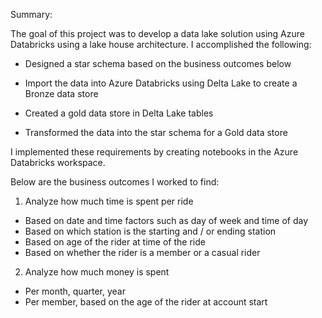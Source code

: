 Summary: 

The goal of this project was to develop a data lake solution using Azure Databricks using a lake house architecture. I accomplished the following:

- Designed a star schema based on the business outcomes below

- Import the data into Azure Databricks using Delta Lake to create a Bronze data store

- Created a gold data store in Delta Lake tables

- Transformed the data into the star schema for a Gold data store

I implemented these requirements by creating notebooks in the Azure Databricks workspace.

Below are the business outcomes I worked to find:

1. Analyze how much time is spent per ride
- Based on date and time factors such as day of week and time of day
- Based on which station is the starting and / or ending station
- Based on age of the rider at time of the ride
- Based on whether the rider is a member or a casual rider
2. Analyze how much money is spent
- Per month, quarter, year
- Per member, based on the age of the rider at account start
